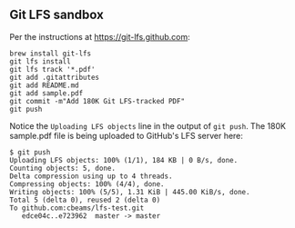 ## Git LFS sandbox

Per the instructions at https://git-lfs.github.com:

    brew install git-lfs
    git lfs install
    git lfs track '*.pdf'
    git add .gitattributes
    git add README.md
    git add sample.pdf
    git commit -m"Add 180K Git LFS-tracked PDF"
    git push

Notice the `Uploading LFS objects` line in the output of `git push`. The 180K sample.pdf file is being uploaded to GitHub's LFS server here:

    $ git push
    Uploading LFS objects: 100% (1/1), 184 KB | 0 B/s, done.
    Counting objects: 5, done.
    Delta compression using up to 4 threads.
    Compressing objects: 100% (4/4), done.
    Writing objects: 100% (5/5), 1.31 KiB | 445.00 KiB/s, done.
    Total 5 (delta 0), reused 2 (delta 0)
    To github.com:cbeams/lfs-test.git
       edce04c..e723962  master -> master
